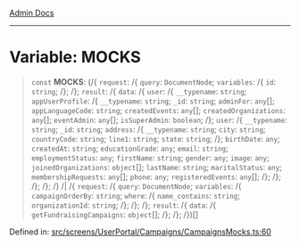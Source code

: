 [Admin Docs](/)

***

# Variable: MOCKS

> `const` **MOCKS**: (/{ `request`: /{ `query`: `DocumentNode`; `variables`: /{ `id`: `string`; /}; /}; `result`: /{ `data`: /{ `user`: /{ `__typename`: `string`; `appUserProfile`: /{ `__typename`: `string`; `_id`: `string`; `adminFor`: `any`[]; `appLanguageCode`: `string`; `createdEvents`: `any`[]; `createdOrganizations`: `any`[]; `eventAdmin`: `any`[]; `isSuperAdmin`: `boolean`; /}; `user`: /{ `__typename`: `string`; `_id`: `string`; `address`: /{ `__typename`: `string`; `city`: `string`; `countryCode`: `string`; `line1`: `string`; `state`: `string`; /}; `birthDate`: `any`; `createdAt`: `string`; `educationGrade`: `any`; `email`: `string`; `employmentStatus`: `any`; `firstName`: `string`; `gender`: `any`; `image`: `any`; `joinedOrganizations`: `object`[]; `lastName`: `string`; `maritalStatus`: `any`; `membershipRequests`: `any`[]; `phone`: `any`; `registeredEvents`: `any`[]; /}; /}; /}; /}; /} /| /{ `request`: /{ `query`: `DocumentNode`; `variables`: /{ `campaignOrderBy`: `string`; `where`: /{ `name_contains`: `string`; `organizationId`: `string`; /}; /}; /}; `result`: /{ `data`: /{ `getFundraisingCampaigns`: `object`[]; /}; /}; /})[]

Defined in: [src/screens/UserPortal/Campaigns/CampaignsMocks.ts:60](https://github.com/PalisadoesFoundation/talawa-admin/blob/main/src/screens/UserPortal/Campaigns/CampaignsMocks.ts#L60)
